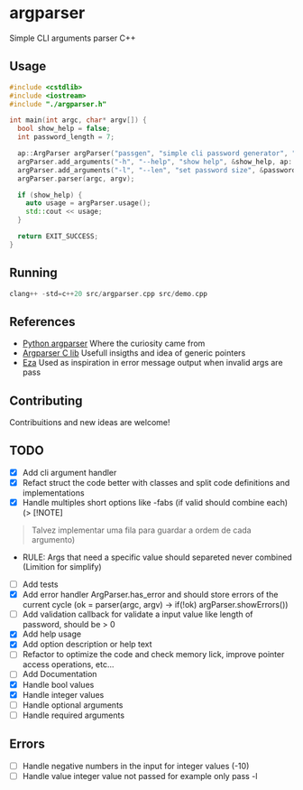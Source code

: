 # argparser
Simple CLI arguments parser C++

## Usage
```cpp
#include <cstdlib>
#include <iostream>
#include "./argparser.h"

int main(int argc, char* argv[]) {
  bool show_help = false;
  int password_length = 7;

  ap::ArgParser argParser("passgen", "simple cli password generator", "0.0.1");
  argParser.add_arguments("-h", "--help", "show help", &show_help, ap::BOOL);
  argParser.add_arguments("-l", "--len", "set password size", &password_length, ap::INT);
  argParser.parser(argc, argv);

  if (show_help) {
    auto usage = argParser.usage();
    std::cout << usage;
  }

  return EXIT_SUCCESS;
}
```


## Running

```c++
clang++ -std=c++20 src/argparser.cpp src/demo.cpp
```

## References
- [Python argparser](https://docs.python.org/3/library/argparse.html) Where the curiosity came from
- [Argparser C lib](https://github.com/cofyc/argparse/blob/master/tests/basic.c#L25) Usefull insigths and idea of generic pointers
- [Eza](https://github.com/eza-community/eza.git) Used as inspiration in error message output when invalid args are pass


## Contributing

Contribuitions and new ideas are welcome!

## TODO
- [x] Add cli argument handler
- [x] Refact struct the code better with classes and split code definitions and implementations
- [x] Handle multiples short options like -fabs (if valid should combine each) (> [!NOTE]
> Talvez implementar uma fila para guardar a ordem de cada argumento)
  -  RULE: Args that need a specific value should separeted never combined (Limition for simplify)
- [ ] Add tests
- [x] Add error handler ArgParser.has_error and should store errors of the current cycle (ok = parser(argc, argv) -> if(!ok) argParser.showErrors())
- [ ] Add validation callback for validate a input value like length of password, should be > 0
- [x] Add help usage
- [x] Add option description or help text
- [ ] Refactor to optimize the code and check memory lick, improve pointer access operations, etc...
- [ ] Add Documentation
- [x] Handle bool values
- [x] Handle integer values
- [ ] Handle optional arguments
- [ ] Handle required arguments

## Errors
- [ ] Handle negative numbers in the input for integer values (-10)
- [ ] Handle value integer value not passed for example only pass -l 
